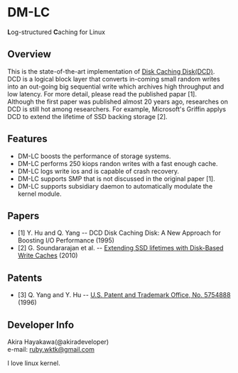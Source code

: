 # DM-LC
**L**og-structured **C**aching for Linux

## Overview
This is the state-of-the-art implementation of [Disk Caching Disk(DCD)](http://www.ele.uri.edu/research/hpcl/DCD/DCD.html).  
DCD is a logical block layer that 
converts in-coming small random writes 
into an out-going big sequential write
which archives high throughput and low latency.
For more detail, please read the published papar [1].  
Although the first paper was published almost 20 years ago,
researches on DCD is still hot among researchers.
For example, Microsoft's Griffin applys DCD to 
extend the lifetime of SSD backing storage [2].

## Features
* DM-LC boosts the performance of storage systems. 
* DM-LC performs 250 kiops randon writes with a fast enough cache.
* DM-LC logs write ios and is capable of crash recovery. 
* DM-LC supports SMP that is not discussed in the original paper [1].
* DM-LC supports subsidiary daemon to automatically modulate the kernel module.

## Papers
* [1] Y. Hu and Q. Yang -- DCD Disk Caching Disk: A New Approach for Boosting I/O Performance (1995)
* [2] G. Soundararajan et al. -- [Extending SSD lifetimes with Disk-Based Write Caches](http://research.microsoft.com/apps/pubs/?id=115352) (2010)

## Patents
* [3] Q. Yang and Y. Hu -- [U.S. Patent and Trademark Office, No. 5754888](http://patft.uspto.gov/netacgi/nph-Parser?Sect1=PTO1&Sect2=HITOFF&d=PALL&p=1&u=%2Fnetahtml%2FPTO%2Fsrchnum.htm&r=1&f=G&l=50&s1=5754888.PN.&OS=PN/5754888&RS=PN/5754888) (1996)

## Developer Info
Akira Hayakawa(@akiradeveloper)  
e-mail: ruby.wktk@gmail.com

I love linux kernel.
